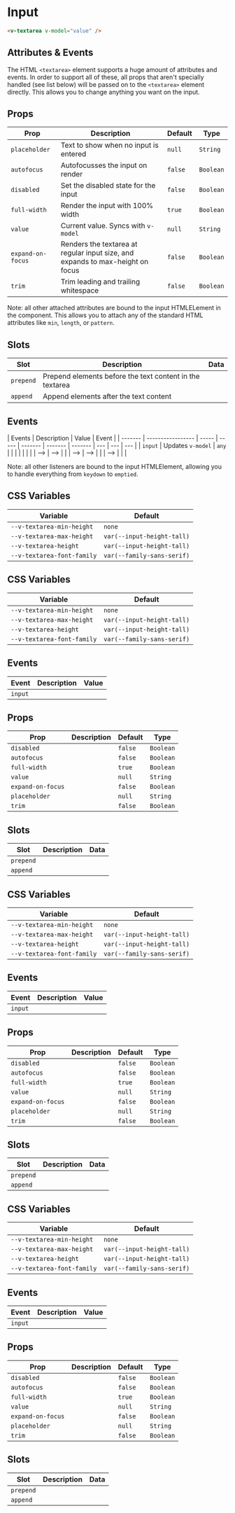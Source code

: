 # Input

```html
<v-textarea v-model="value" />
```

## Attributes & Events

The HTML `<textarea>` element supports a huge amount of attributes and events. In order to support all of these, all
props that aren't specially handled (see list below) will be passed on to the `<textarea>` element directly. This allows
you to change anything you want on the input.

## Props

| Prop              | Description                                                                    | Default | Type      |
| ----------------- | ------------------------------------------------------------------------------ | ------- | --------- |
| `placeholder`     | Text to show when no input is entered                                          | `null`  | `String`  |
| `autofocus`       | Autofocusses the input on render                                               | `false` | `Boolean` |
| `disabled`        | Set the disabled state for the input                                           | `false` | `Boolean` |
| `full-width`      | Render the input with 100% width                                               | `true`  | `Boolean` |
| `value`           | Current value. Syncs with `v-model`                                            | `null`  | `String`  |
| `expand-on-focus` | Renders the textarea at regular input size, and expands to max-height on focus | `false` | `Boolean` |
| `trim`            | Trim leading and trailing whitespace                                           | `false` | `Boolean` |

Note: all other attached attributes are bound to the input HTMLELement in the component. This allows you to attach any
of the standard HTML attributes like `min`, `length`, or `pattern`.

## Slots

| Slot      | Description                                              | Data |
| --------- | -------------------------------------------------------- | ---- |
| `prepend` | Prepend elements before the text content in the textarea |      |
| `append`  | Append elements after the text content                   |      |

## Events

| Events  | Description       | Value | Event |
| ------- | ----------------- | ----- | ----- | ------- | ------- | ------- | --- | --- | --- |
| `input` | Updates `v-model` | `any` |       |
| <!--    |                   |       |       | `input` | -->     |
| <!--    |                   |       |       | `input` | -->     |
| <!--    | <!--              | <!--  |       |         |         | `input` | --> | --> | --> |
| <!--    | <!--              | <!--  |       |         |         | `input` | --> | --> | --> |
| <!--    | <!--              |       |       |         | `input` | -->     | --> |
| <!--    |                   |       |       | `input` | -->     |

Note: all other listeners are bound to the input HTMLElement, allowing you to handle everything from `keydown` to
`emptied`.

## CSS Variables

| Variable                   | Default                    |
| -------------------------- | -------------------------- |
| `--v-textarea-min-height`  | `none`                     |
| `--v-textarea-max-height`  | `var(--input-height-tall)` |
| `--v-textarea-height`      | `var(--input-height-tall)` |
| `--v-textarea-font-family` | `var(--family-sans-serif)` |

## CSS Variables

| Variable                   | Default                    |
| -------------------------- | -------------------------- |
| `--v-textarea-min-height`  | `none`                     |
| `--v-textarea-max-height`  | `var(--input-height-tall)` |
| `--v-textarea-height`      | `var(--input-height-tall)` |
| `--v-textarea-font-family` | `var(--family-sans-serif)` |

## Events

| Event   | Description | Value |
| ------- | ----------- | ----- |
| `input` |             |       |

## Props

| Prop              | Description | Default | Type      |
| ----------------- | ----------- | ------- | --------- |
| `disabled`        |             | `false` | `Boolean` |
| `autofocus`       |             | `false` | `Boolean` |
| `full-width`      |             | `true`  | `Boolean` |
| `value`           |             | `null`  | `String`  |
| `expand-on-focus` |             | `false` | `Boolean` |
| `placeholder`     |             | `null`  | `String`  |
| `trim`            |             | `false` | `Boolean` |

## Slots

| Slot      | Description | Data |
| --------- | ----------- | ---- |
| `prepend` |             |      |
| `append`  |             |      |

## CSS Variables

| Variable                   | Default                    |
| -------------------------- | -------------------------- |
| `--v-textarea-min-height`  | `none`                     |
| `--v-textarea-max-height`  | `var(--input-height-tall)` |
| `--v-textarea-height`      | `var(--input-height-tall)` |
| `--v-textarea-font-family` | `var(--family-sans-serif)` |

## Events

| Event   | Description | Value |
| ------- | ----------- | ----- |
| `input` |             |       |

## Props

| Prop              | Description | Default | Type      |
| ----------------- | ----------- | ------- | --------- |
| `disabled`        |             | `false` | `Boolean` |
| `autofocus`       |             | `false` | `Boolean` |
| `full-width`      |             | `true`  | `Boolean` |
| `value`           |             | `null`  | `String`  |
| `expand-on-focus` |             | `false` | `Boolean` |
| `placeholder`     |             | `null`  | `String`  |
| `trim`            |             | `false` | `Boolean` |

## Slots

| Slot      | Description | Data |
| --------- | ----------- | ---- |
| `prepend` |             |      |
| `append`  |             |      |

## CSS Variables

| Variable                   | Default                    |
| -------------------------- | -------------------------- |
| `--v-textarea-min-height`  | `none`                     |
| `--v-textarea-max-height`  | `var(--input-height-tall)` |
| `--v-textarea-height`      | `var(--input-height-tall)` |
| `--v-textarea-font-family` | `var(--family-sans-serif)` |

## Events

| Event   | Description | Value |
| ------- | ----------- | ----- |
| `input` |             |       |

## Props

| Prop              | Description | Default | Type      |
| ----------------- | ----------- | ------- | --------- |
| `disabled`        |             | `false` | `Boolean` |
| `autofocus`       |             | `false` | `Boolean` |
| `full-width`      |             | `true`  | `Boolean` |
| `value`           |             | `null`  | `String`  |
| `expand-on-focus` |             | `false` | `Boolean` |
| `placeholder`     |             | `null`  | `String`  |
| `trim`            |             | `false` | `Boolean` |

## Slots

| Slot      | Description | Data |
| --------- | ----------- | ---- |
| `prepend` |             |      |
| `append`  |             |      |
